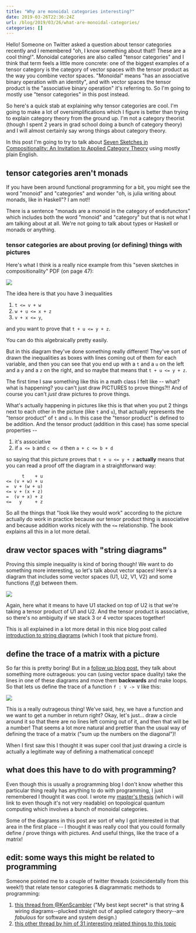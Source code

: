 ```yaml
---
title: "Why are monoidal categories interesting?"
date: 2019-03-26T22:36:24Z
url: /blog/2019/03/26/what-are-monoidal-categories/
categories: []
---
```


Hello! Someone on Twitter asked a question about tensor categories recently and I remembered "oh,
I know something about that!! These are a cool thing!". Monoidal categories are also called "tensor
categories" and I think that term feels a little more concrete: one of the biggest examples of a
tensor category is the category of vector spaces with the tensor product as the way you combine
vector spaces. "Monoidal" means "has an associative binary operation with an identity", and with
vector spaces the tensor product is the "associative binary operation" it's referring to.  So I'm
going to mostly use "tensor categories" in this post instead.

So here's a quick stab at explaining why tensor categories are cool. I'm going to make a lot of
oversimplifications which I figure is better than trying to explain category theory from the ground
up. I'm not a category theorist (though I spent 2 years in grad school doing a bunch of category
theory) and I will almost certainly say wrong things about category theory.  

In this post I'm going to try to talk about [Seven Sketches in Compositionality: An Invitation to
Applied Category Theory](https://arxiv.org/pdf/1803.05316.pdf) using mostly plain English.


## tensor categories aren't monads

If you have been around functional programming for a bit, you might see the word "monoid" and
"categories" and wonder "oh, is julia writing about monads, like in Haskell"? I am not!! 

There is a sentence "monads are a monoid in the category of endofunctors" which includes both the
word "monoid" and "category" but that is not what I am talking about at all. We're not going to talk
about types or Haskell or monads or anything.

### tensor categories are about proving (or defining) things with pictures

Here's what I think is a really nice example from this "seven sketches in compositionality" PDF (on
page 47):

<img src="/images/monoidal-preorder.png">

The idea here is that you have 3 inequalities 

1. `t <= v + w`
2. `w + u <= x + z`
3. `v + x <= y`,

and you want to prove that `t + u <= y + z`.

You can do this algebraically pretty easily.

But in this diagram they've done something really different! They've sort of drawn the inequalities
as boxes with lines coming out of them for each variable, and then you can see that you end up with
a `t` and a `u` on the left and a `y` and a `z` on the right, and so maybe that means that `t + u <= y + z`.

The first time I saw something like this in a math class I felt like -- what? what is happening? you
can't just draw PICTURES to prove things?!! And of course you can't *just* draw pictures to prove
things.

What's actually happening in pictures like this is that when you put 2 things next to each other in
the picture (like `t` and `u`), that actually represents the "tensor product" of `t` and `u`. In
this case the "tensor product" is defined to be addition. And the tensor product (addition in this case) has
some special properties -- 

1. it's associative
2. if `a <= b` and `c <= d` then `a + c <= b + d`

so saying that this picture proves that `t + u <= y + z` **actually** means that you can read a
proof off the diagram in a straightforward way:

```
      t    + u 
<= (v + w) + u 
=  v + (w + u) 
<= v + (x + z) 
=  (v + x) + z 
<=   y     + z
```

So all the things that "look like they would work" according to the picture actually do work in
practice because our tensor product thing is associative and because addition works nicely with the
`<=` relationship. The book explains all this in a lot more detail.

## draw vector spaces with "string diagrams"

Proving this simple inequality is kind of boring though! We want to do something more interesting,
so let's talk about vector spaces! Here's a diagram that includes some vector spaces (U1, U2, V1, V2)
and some functions (f,g) between them.

<img src="/images/tensor-vector.png">

Again, here what it means to have U1 stacked on top of U2 is that we're taking a tensor product of
U1 and U2. And the tensor product is associative, so there's no ambiguity if we stack 3 or 4 vector
spaces together!

This is all explained in a lot more detail in this nice blog post called [introduction to string diagrams](https://qchu.wordpress.com/2012/11/05/introduction-to-string-diagrams/) (which I took that picture from).

## define the trace of a matrix with a picture

So far this is pretty boring! But in a [follow up blog
post](https://qchu.wordpress.com/2012/11/06/string-diagrams-duality-and-trace/), they talk about
something more outrageous: you can (using vector space duality) take the lines in one of these diagrams and move them
**backwards** and make loops. So that lets us define the trace of a function `f : V -> V` like this:

<img src="/images/trace.png">

This is a really outrageous thing! We've said, hey, we have a function and we want to get a number
in return right? Okay, let's just... draw a circle around it so that there are no lines left coming
out of it, and then that will be a number! That seems a lot more natural and prettier than the usual
way of defining the trace of a matrix ("sum up the numbers on the diagonal")!

When I first saw this I thought it was super cool that just drawing a circle is actually a
legitimate way of defining a mathematical concept!

## what does this have to do with programming?

Even though this is usually a programming blog I don't know whether this particular thing really has
anything to do with programming, I just remembered I thought it was cool.
I wrote my [master's
thesis](https://github.com/jvns/masters-thesis/raw/master/thesis.pdf) (which i will link to even
though it's not very readable) on topological quantum computing which involves a bunch of monoidal
categories.

Some of the diagrams in this post are sort of why I got interested in that area in the first place
-- I thought it was really cool that you could formally define / prove things with pictures. And
useful things, like the trace of a matrix!

## edit: some ways this might be related to programming

Someone pointed me to a couple of twitter threads (coincidentally from this week!!) that relate
tensor categories & diagrammatic methods to programming:

1. [this thread from @KenScambler](https://twitter.com/KenScambler/status/1108738366529400832) ("My best kept secret* is that string & wiring diagrams--plucked straight out of applied category theory--are *fabulous* for software and system design.)
2. [this other thread by him of 31 interesting related things to this topic](https://twitter.com/KenScambler/status/1109474342822244353)

